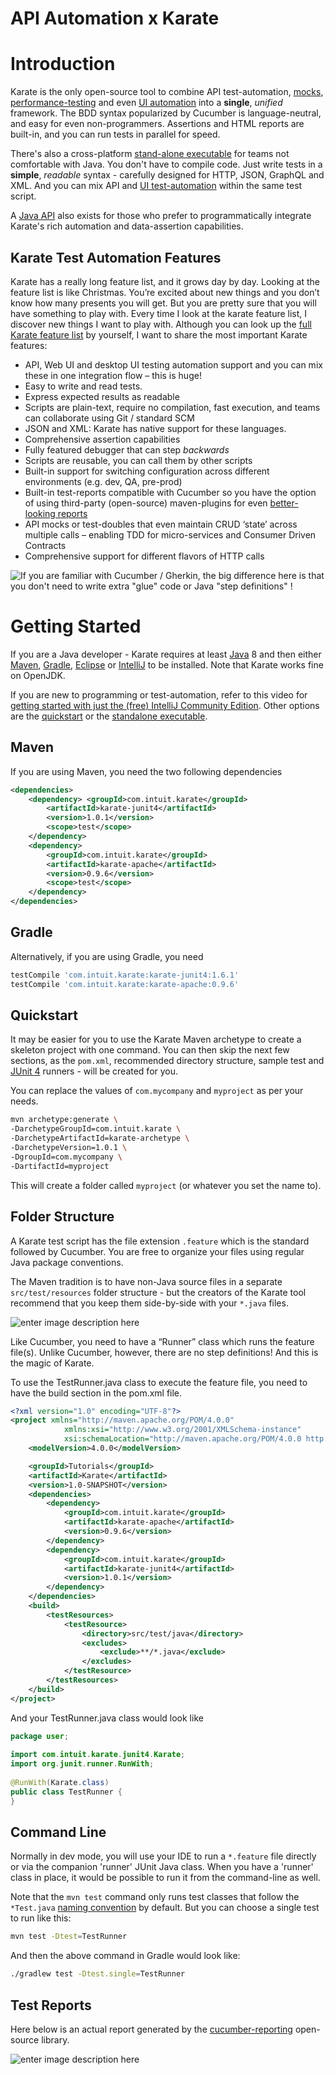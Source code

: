 # API Automation x Karate
# Introduction
Karate is the only open-source tool to combine API test-automation,  [mocks](https://github.com/intuit/karate/blob/master/karate-netty),  [performance-testing](https://github.com/intuit/karate/blob/master/karate-gatling)  and even  [UI automation](https://github.com/intuit/karate/blob/master/karate-core)  into a  **single**,  _unified_  framework. The BDD syntax popularized by Cucumber is language-neutral, and easy for even non-programmers. Assertions and HTML reports are built-in, and you can run tests in parallel for speed.

There's also a cross-platform  [stand-alone executable](https://github.com/intuit/karate/blob/master/karate-netty#standalone-jar)  for teams not comfortable with Java. You don't have to compile code. Just write tests in a  **simple**,  _readable_  syntax - carefully designed for HTTP, JSON, GraphQL and XML. And you can mix API and  [UI test-automation](https://github.com/intuit/karate/blob/master/karate-core)  within the same test script.

A  [Java API](https://github.com/intuit/karate#java-api)  also exists for those who prefer to programmatically integrate Karate's rich automation and data-assertion capabilities.

## Karate Test Automation Features
Karate has a really long feature list, and it grows day by day. Looking at the feature list is like Christmas. You’re excited about new things and you don’t know how many presents you will get. But you are pretty sure that you will have something to play with. Every time I look at the karate feature list, I discover new things I want to play with. Although you can look up the  [full Karate feature list](https://intuit.github.io/karate/#features)  by yourself, I want to share the most important Karate features:

- API, Web UI and desktop UI testing automation support and you can mix these in one integration flow – this is huge!
- Easy to write and read tests.
- Express expected results as readable
- Scripts are plain-text, require no compilation, fast execution, and teams can collaborate using Git / standard SCM
- JSON and XML: Karate has native support for these languages.
- Comprehensive assertion capabilities
- Fully featured debugger that can step _backwards_
- Scripts are reusable, you can call them by other scripts
- Built-in support for switching configuration across different environments (e.g. dev, QA, pre-prod)
- Built-in test-reports compatible with Cucumber so you have the option of using third-party (open-source) maven-plugins for even [better-looking reports](https://intuit.github.io/karate/karate-demo#example-report)
- API mocks or test-doubles that even maintain CRUD ‘state’ across multiple calls – enabling TDD for micro-services and Consumer Driven Contracts
- Comprehensive support for different flavors of HTTP calls


![If you are familiar with Cucumber / Gherkin, the big difference here is that you don't need to write extra "glue" code or Java "step definitions" !](https://raw.githubusercontent.com/intuit/karate/master/karate-demo/src/test/resources/karate-hello-world.jpg)

# Getting Started
If you are a Java developer - Karate requires at least  [Java](http://www.oracle.com/technetwork/java/javase/downloads/index.html)  8 and then either  [Maven](http://maven.apache.org/),  [Gradle](https://gradle.org/),  [Eclipse](https://github.com/intuit/karate#eclipse-quickstart)  or  [IntelliJ](https://github.com/intuit/karate/wiki/IDE-Support#intellij-community-edition)  to be installed. Note that Karate works fine on OpenJDK.

If you are new to programming or test-automation, refer to this video for  [getting started with just the (free) IntelliJ Community Edition](https://youtu.be/W-af7Cd8cMc). Other options are the  [quickstart](https://github.com/intuit/karate#quickstart)  or the  [standalone executable](https://github.com/intuit/karate/blob/master/karate-netty#standalone-jar).

## Maven
If you are using Maven, you need the two following dependencies

```xml
<dependencies>  
    <dependency> <groupId>com.intuit.karate</groupId>  
	    <artifactId>karate-junit4</artifactId>  
	    <version>1.0.1</version>  
	    <scope>test</scope>  
    </dependency> 
    <dependency> 
	    <groupId>com.intuit.karate</groupId>  
	    <artifactId>karate-apache</artifactId>  
	    <version>0.9.6</version>  
	    <scope>test</scope>  
    </dependency>
</dependencies>
```

## Gradle
Alternatively, if you are using Gradle, you need
```bash
testCompile 'com.intuit.karate:karate-junit4:1.6.1'
testCompile 'com.intuit.karate:karate-apache:0.9.6'
```

## Quickstart

It may be easier for you to use the Karate Maven archetype to create a skeleton project with one command. You can then skip the next few sections, as the  `pom.xml`, recommended directory structure, sample test and  [JUnit 4](https://github.com/intuit/karate#junit-4)  runners - will be created for you.

You can replace the values of `com.mycompany` and `myproject` as per your needs.
```bash
mvn archetype:generate \
-DarchetypeGroupId=com.intuit.karate \
-DarchetypeArtifactId=karate-archetype \
-DarchetypeVersion=1.0.1 \
-DgroupId=com.mycompany \
-DartifactId=myproject
```

This will create a folder called `myproject` (or whatever you set the name to).

## Folder Structure
A Karate test script has the file extension  `.feature`  which is the standard followed by Cucumber. You are free to organize your files using regular Java package conventions.

The Maven tradition is to have non-Java source files in a separate `src/test/resources` folder structure - but the creators of the Karate tool recommend that you keep them side-by-side with your `*.java` files.

![enter image description here](https://github.com/runimanrun/karate-api/blob/master/src/test/java/posts/resources/images/structure.png)

Like Cucumber, you need to have a “Runner” class which runs the feature file(s). Unlike Cucumber, however, there are no step definitions! And this is the magic of Karate.

To use the TestRunner.java class to execute the feature file, you need to have the build section in the pom.xml file.

```xml
<?xml version="1.0" encoding="UTF-8"?>
<project xmlns="http://maven.apache.org/POM/4.0.0"
            xmlns:xsi="http://www.w3.org/2001/XMLSchema-instance"
            xsi:schemaLocation="http://maven.apache.org/POM/4.0.0 http://maven.apache.org/xsd/maven-4.0.0.xsd">
    <modelVersion>4.0.0</modelVersion>

    <groupId>Tutorials</groupId>
    <artifactId>Karate</artifactId>
    <version>1.0-SNAPSHOT</version>
    <dependencies>
        <dependency>
            <groupId>com.intuit.karate</groupId>
            <artifactId>karate-apache</artifactId>
            <version>0.9.6</version>
        </dependency>
        <dependency>
            <groupId>com.intuit.karate</groupId>
            <artifactId>karate-junit4</artifactId>
            <version>1.0.1</version>
        </dependency>
    </dependencies>
    <build>
        <testResources>
            <testResource>
                <directory>src/test/java</directory>
                <excludes>
                    <exclude>**/*.java</exclude>
                </excludes>
            </testResource>
        </testResources>
    </build>
</project>
```
And your TestRunner.java class would look like
```java
package user;  
  
import com.intuit.karate.junit4.Karate;  
import org.junit.runner.RunWith;  
  
@RunWith(Karate.class)  
public class TestRunner {  
}
```

## Command Line
Normally in dev mode, you will use your IDE to run a  `*.feature`  file directly or via the companion 'runner' JUnit Java class. When you have a 'runner' class in place, it would be possible to run it from the command-line as well.

Note that the  `mvn test`  command only runs test classes that follow the  `*Test.java`  [naming convention](https://github.com/intuit/karate#naming-conventions)  by default. But you can choose a single test to run like this:
```bash
mvn test -Dtest=TestRunner
```
And then the above command in Gradle would look like:
```bash
./gradlew test -Dtest.single=TestRunner
```

## Test Reports
Here below is an actual report generated by the [cucumber-reporting](https://github.com/damianszczepanik/cucumber-reporting) open-source library.

![enter image description here](https://github.com/runimanrun/karate-api/blob/master/src/test/java/posts/resources/images/report.png)
